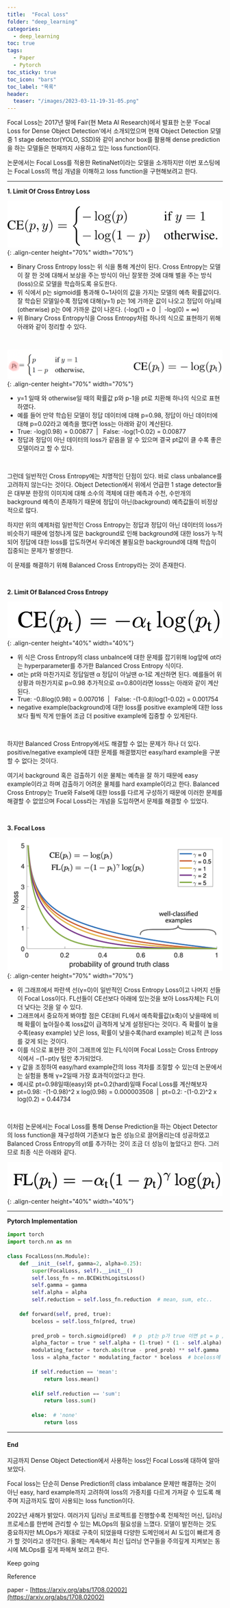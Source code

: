 ```yaml
---
title:  "Focal Loss"
folder: "deep_learning"
categories:
  - deep_learning
toc: true
tags:
  - Paper
  - Pytorch
toc_sticky: true
toc_icon: "bars"
toc_label: "목록"
header:
  teaser: "/images/2023-03-11-19-31-05.png"
---
```


Focal Loss는 2017년 말에 Fair(현 Meta AI Research)에서 발표한 논문 'Focal Loss for Dense Object Detection'에서 소개되었으며 현재 Object Detection 모델중 1 stage detector(YOLO, SSD)와 같이 anchor box를 활용해 dense prediction을 하는 모델들은 현재까지 사용하고 있는 loss function이다.

논문에서는 Focal Loss를 적용한 RetinaNet이라는 모델을 소개하지만 이번 포스팅에는 Focal Loss의 핵심 개념을 이해하고 loss function을 구현해보려고 한다.

---

**1\. Limit Of Cross Entroy Loss** 

![](/images/../images/2023-03-11-19-30-23.png){: .align-center height="70%" width="70%"}

-   Binary Cross Entropy loss는 위 식을 통해 계산이 된다. Cross Entropy는 모델이 잘 한 것에 대해서 보상을 주는 방식이 아닌 잘못한 것에 대해 벌을 주는 방식(loss)으로 모델을 학습하도록 유도한다.
-   위 식에서 p는 sigmoid를 통과해 0~1사이의 값을 가지는 모델의 예측 확률값이다. 잘 학습된 모델일수록 정답에 대해(y=1) p는 1에 가까운 값이 나오고 정답이 아닐때(otherwise) p는 0에 가까운 값이 나온다. (-log(1) = 0  |  -log(0) = ∞)
-   위 Binary Cross Entropy식을 Cross Entropy처럼 하나의 식으로 표현하기 위해 아래와 같이 정리할 수 있다.

<br>

![](/images/../images/2023-03-11-19-30-44.png){: .align-center height="70%" width="70%"}

-   y=1 일때 와 otherwise일 때의 확률값 p와 p-1을 pt로 치환해 하나의 식으로 표현하였다. 
-   예를 들어 만약 학습된 모델이 정답 데이터에 대해 p=0.98, 정답이 아닌 데이터에 대해 p=0.02라고 예측을 했다면 loss는 아래와 같이 계산된다.
-   True: -log(0.98) = 0.00877  |   False: -log(1-0.02) = 0.00877
-   정답과 정답이 아닌 데이터의 loss가 같음을 알 수 있으며 결국 pt값이 클 수록 좋은 모델이라고 할 수 있다.

<br>

그런데 일반적인 Cross Entropy에는 치명적인 단점이 있다. 바로 class unbalance를 고려하지 않는다는 것이다. Object Detection에서 위에서 언급한 1 stage detector들은 대부분 한장의 이미지에 대해 소수의 객체에 대한 예측과 수천, 수만개의 background 예측이 존재하기 때문에 정답이 아닌(background) 예측값들이 비정상적으로 많다.

하지만 위의 예제처럼 일반적인 Cross Entropy는 정답과 정답이 아닌 데이터의 loss가 비슷하기 때문에 엄청나게 많은 background로 인해 background에 대한 loss가 누적되어 정답에 대한 loss를 압도하면서 우리에겐 불필요한 background에 대해 학습이 집중되는 문제가 발생한다.

이 문제를 해결하기 위해 Balanced Cross Entropy라는 것이 존재한다.

<br>

**2\. Limit Of Balanced Cross Entropy**

![](/images/../images/2023-03-11-19-30-59.png){: .align-center height="40%" width="40%"}

-   위 식은 Cross Entropy의 class unbalnce에 대한 문제를 잡기위해 log앞에 αt라는 hyperparameter를 추가한 Balanced Cross Entropy 식이다.
-   αt는 pt와 마찬가지로 정답일땐 α 정답이 아닐땐 α-1로 계산하면 된다. 예를들어 위 상황과 마찬가지로 p=0.98 추가적으로 α=0.80이라면 losss는 아래와 같이 계산된다.
-   True: -0.8log(0.98) = 0.007016  |   False: -(1-0.8)log(1-0.02) = 0.001754
-   negative example(background)에 대한 loss를 positive example에 대한 loss보다 훨씩 작게 만들어 조금 더 positive example에 집중할 수 있게된다.

<br>

하지만 Balanced Cross Entropy에서도 해결할 수 없는 문제가 하나 더 있다. positive/negative example에 대한 문제를 해결했지만 easy/hard example을 구분할 수 없다는 것이다.

여기서 background 혹은 검출하기 쉬운 물체는 예측을 잘 하기 때문에 easy example이라고 하며 검출하기 어려운 물체를 hard example이라고 한다. Balanced Cross Entropy는 True와 False에 대한 loss를 다르게 구성하기 때문에 이러한 문제를 해결할 수 없었으며 Focal Loss라는 개념을 도입하면서 문제를 해결할 수 있었다.

<br>

**3\. Focal Loss**

![](/images/../images/2023-03-11-19-31-05.png){: .align-center height="70%" width="70%"}

-   위 그래프에서 파란색 선(γ=0)이 일반적인 Cross Entropy Loss이고 나머지 선들이 Focal Loss이다. FL선들이 CE선보다 아래에 있는것을 보아 Loss자체는 FL이 더 낮다는 것을 알 수 있다.
-   그래프에서 중요하게 봐야할 점은 CE대비 FL에서 예측확률값(x축)이 낮을때에 비해 확률이 높아질수록 loss값이 급격하게 낮게 설정된다는 것이다. 즉 확률이 높을수록(easy example) 낮은 loss, 확률이 낮을수록(hard example) 비교적 큰 loss를 갖게 되는 것이다.
-   이를 식으로 표현한 것이 그래프에 있는 FL식이며 Focal Loss는 Cross Entropy 식에서 −(1−pt)γ 텀만 추가되었다.
-   γ 값을 조정하여 easy/hard example간의 loss 격차를 조절할 수 있는데 논문에서는 실험을 통해 γ=2일때 가장 효과적이었다고 한다.
-   예시로 pt=0.98일때(easy)와 pt=0.2(hard)일때 Focal Loss를 계산해보자
-   pt=0.98: -(1-0.98)^2 x log(0.98) = 0.000003508  |  pt=0.2: -(1-0.2)^2 x log(0.2) = 0.44734

<br>

이처럼 논문에서는 Focal Loss를 통해 Dense Prediction을 하는 Object Detector의 loss function을 재구성하여 기존보다 높은 성능으로 끌어올리는데 성공하였고 Balanced Cross Entropy의 αt를 추가하는 것이 조금 더 성능이 높았다고 한다. 그러므로 최종 식은 아래와 같다. 

![](/images/../images/2023-03-11-19-31-13.png){: .align-center height="40%" width="40%"}

---

**Pytorch Implementation**

``` python
import torch
import torch.nn as nn

class FocalLoss(nn.Module):
    def __init__(self, gamma=2, alpha=0.25):
        super(FocalLoss, self).__init__()
        self.loss_fn = nn.BCEWithLogitsLoss()
        self.gamma = gamma
        self.alpha = alpha
        self.reduction = self.loss_fn.reduction  # mean, sum, etc..

    def forward(self, pred, true):
        bceloss = self.loss_fn(pred, true)

        pred_prob = torch.sigmoid(pred)  # p  pt는 p가 true 이면 pt = p / false 이면 pt = 1 - p
        alpha_factor = true * self.alpha + (1-true) * (1 - self.alpha)  # add balance
        modulating_factor = torch.abs(true - pred_prob) ** self.gamma  # focal term
        loss = alpha_factor * modulating_factor * bceloss  # bceloss에 이미 음수가 들어가 있음

        if self.reduction == 'mean':
            return loss.mean()
        
        elif self.reduction == 'sum':
            return loss.sum()
        
        else:  # 'none'
            return loss
```

---

#### **End**

지금까지 Dense Object Detection에서 사용하는 loss인 Focal Loss에 대하여 알아보았다.

Focal loss는 단순히 Dense Prediction의 class imbalance 문제만 해결하는 것이 아닌 easy, hard example까지 고려하여 loss의 가중치를 다르게 가져갈 수 있도록 해주며 지금까지도 많이 사용되는 loss function이다.

2022년 새해가 밝았다. 여러가지 딥러닝 프로젝트를 진행할수록 전체적인 머신, 딥러닝 프로세스를 한번에 관리할 수 있는 MLOps의 필요성을 느꼈다. 모델이 발전하는 것도 중요하지만 MLOps가 제대로 구축이 되었을때 다양한 도메인에서 AI 도입이 빠르게 증가 할 것이라고 생각한다. 올해는 계속해서 최신 딥러닝 연구들을 주의깊게 지켜보는 동시에 MLOps를 깊게 파헤쳐 보려고 한다.

Keep going

Reference

paper - [https://arxiv.org/abs/1708.02002](https://arxiv.org/abs/1708.02002)